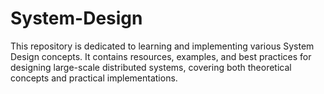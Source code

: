 # System-Design

This repository is dedicated to learning and implementing various System Design concepts. It contains resources, examples, and best practices for designing large-scale distributed systems, covering both theoretical concepts and practical implementations.
